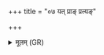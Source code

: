 +++
title = "०७ यत् प्राङ् प्रत्यङ्"

+++
<details><summary>मूलम् (GR)</summary>

यत् प्राङ् प्रत्यङ् स्वधया यासि शीभं  
नानारूपे अहनी कर्षि मायया ।  
तद् आदित्य महि तत् ते महि श्रवो  
यद् एको विश्वं परि भूम जायसे ॥
</details>